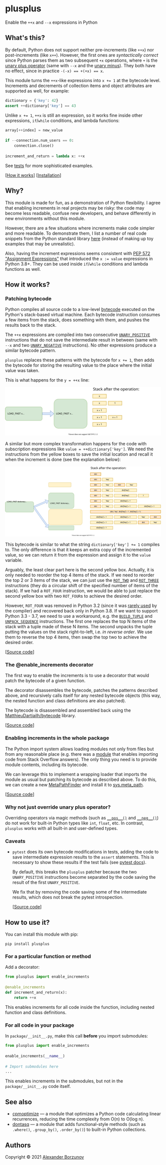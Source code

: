 plusplus
========

Enable the `++x` and `--x` expressions in Python

What's this?
------------

By default, Python does not support neither pre-increments (like `++x`) nor post-increments (like `x++`).
However, the first ones are _syntactically correct_ since Python parses them as two subsequent `+x` operations,
where `+` is the [unary plus operator](https://docs.python.org/3/reference/datamodel.html#object.__pos__)
(same with `--x` and the [unary minus](https://docs.python.org/3/reference/datamodel.html#object.__neg__)).
They both have no effect, since in practice `-(-x) == +(+x) == x`.

This module turns the `++x`-like expressions into `x += 1` at the bytecode level.
Increments and decrements of collection items and object attributes are supported as well, for example:

```python
dictionary = {'key': 42}
assert ++dictionary['key'] == 43
```

Unlike `x += 1`, `++x` is still an expression, so it works fine inside other expressions, `if`/`while` conditions, and
lambda functions:

```python
array[++index] = new_value

if --connection.num_users == 0:
    connection.close()

increment_and_return = lambda x: ++x
```

See [tests](tests/test_plusplus.py) for more sophisticated examples.

[[How it works](#how-it-works)] [[Installation](#how-to-use-it)]

Why?
----

This module is made for fun, as a demonstration of Python flexibility.
I agree that enabling increments in real projects may be risky: the code may become less readable,
confuse new developers, and behave differently in new environments without this module.

However, there are a few situations where increments make code simpler and more readable.
To demonstrate them, I list a number of real code snippets from the Python standard library
[here](docs/stdlib_examples.md) (instead of making up toy examples that may be unrealistic).

Also, having the increment expressions seems consistent with
[PEP 572 "Assignment Expressions"](https://www.python.org/dev/peps/pep-0572/#the-importance-of-real-code)
that introduced the `x := value` expressions in Python 3.8+.
They can be used inside `if`/`while` conditions and lambda functions as well.

How it works?
-------------

### Patching bytecode

Python compiles all source code to a low-level [bytecode](https://docs.python.org/3.7/library/dis.html)
executed on the Python's stack-based virtual machine. Each bytecode instruction consumes a few items from the stack,
does something with them, and pushes the results back to the stack.

The `++x` expressions are compiled into two consecutive
[`UNARY_POSITIVE`](https://docs.python.org/3.7/library/dis.html#opcode-UNARY_POSITIVE) instructions
that do not save the intermediate result in between (same with `--x` and two
[`UNARY_NEGATIVE`](https://docs.python.org/3.7/library/dis.html#opcode-UNARY_NEGATIVE) instructions).
No other expressions produce a similar bytecode pattern.

`plusplus` replaces these patterns with the bytecode for `x += 1`, then adds the bytecode for storing
the resulting value to the place where the initial value was taken.

This is what happens for the `y = ++x` line:

![](docs/images/plusplus_bytecode_load_fast.svg)

A similar but more complex transformation happens for the code with subscription expressions
like `value = ++dictionary['key']`. We need the instructions from the yellow boxes to save the initial location and
recall it when the increment is done (see the explanation below):

![](docs/images/plusplus_bytecode_binary_subscr.svg)

This bytecode is similar to what the string `dictionary['key'] += 1` compiles to. The only difference is that it
keeps an extra copy of the incremented value,
so we can return it from the expression and assign it to the `value` variable.

Arguably, the least clear part here is the second yellow box. Actually, it is only needed to reorder
the top 4 items of the stack. If we need to reorder the top 2 or 3 items of the stack, we can just use
the [`ROT_TWO`](https://docs.python.org/3.7/library/dis.html#opcode-ROT_TWO) and
[`ROT_THREE`](https://docs.python.org/3.7/library/dis.html#opcode-ROT_THREE) instructions (they do a circular shift
of the specified number of items of the stack). If we had a `ROT_FOUR` instruction, we would be able to just
replace the second yellow box with two `ROT_FOUR`s to achieve the desired order.

However, `ROT_FOUR` was removed in Python 3.2
(since it was [rarely used](https://bugs.python.org/issue929502) by the compiler) and
recovered back only in Python 3.8. If we want to support Python 3.3 - 3.7, we need to use a workaround,
e.g. the [`BUILD_TUPLE`](https://docs.python.org/3.7/library/dis.html#opcode-BUILD_TUPLE) and
[`UNPACK_SEQUENCE`](https://docs.python.org/3.7/library/dis.html#opcode-UNPACK_SEQUENCE) instructions.
The first one replaces the top N items of the stack with a tuple made of these N items. The second unpacks the tuple
putting the values on the stack right-to-left, i.e. _in reverse order_. We use them to reverse the top 4 items,
then swap the top two to achieve the desired order.

[[Source code](plusplus/patching.py)]

### The @enable_increments decorator

The first way to enable the increments is to use a decorator that would patch the bytecode of a given function.

The decorator disassembles the bytecode, patches the patterns described above, and recursively calls itself
for any nested bytecode objects (this way, the nested function and class definitions are also patched).

The bytecode is disassembled and assembled back
using the [MatthieuDartiailh/bytecode](https://github.com/MatthieuDartiailh/bytecode) library.

[[Source code](plusplus/wrappers.py#L11)]

### Enabling increments in the whole package

The Python import system allows loading modules not only from files but from any reasonable place
(e.g. there was a [module](https://github.com/drathier/stack-overflow-import) that enables importing code
from Stack Overflow answers). The only thing you need is to provide module contents, including its bytecode.

We can leverage this to implement a wrapping loader that imports the module as usual but patching its bytecode
as described above. To do this, we can create a new
[MetaPathFinder](https://docs.python.org/3/library/importlib.html#importlib.abc.MetaPathFinder) and install it
to [sys.meta_path](https://docs.python.org/3/library/sys.html#sys.meta_path).

[[Source code](plusplus/wrappers.py#L27)]

### Why not just override unary plus operator?

Overriding operators via magic methods
(such as [`__pos__()`](https://docs.python.org/3/reference/datamodel.html#object.__pos__) and
[`__neg__()`](https://docs.python.org/3/reference/datamodel.html#object.__neg__))
do not work for built-in Python types like `int`, `float`, etc.
In contrast, `plusplus` works with all built-in and user-defined types.

### Caveats

- `pytest` does its own bytecode modifications in tests, adding the code to save intermediate expression results
    to the `assert` statements. This is necessary to show these results if the test fails
    (see [pytest docs](https://docs.pytest.org/en/stable/assert.html#assertion-introspection-details)).

    By default, this breaks the `plusplus` patcher because the two `UNARY_POSITIVE` instructions become
    separated by the code saving the result of the first `UNARY_POSITIVE`.

    We fix that by removing the code saving some of the intermediate results, which does not break
    the pytest introspection.

    [[Source code](plusplus/patching.py#L87)]

How to use it?
--------------

You can install this module with pip:

```
pip install plusplus
```

### For a particular function or method

Add a decorator:

```python
from plusplus import enable_increments

@enable_increments
def increment_and_return(x):
    return ++x
```

This enables increments for all code inside the function, including nested function and class definitions.

### For all code in your package

In `package/__init__.py`, make this call __before__ you import submodules:

```python
from plusplus import enable_increments

enable_increments(__name__)

# Import submodules here
...
```

This enables increments in the submodules, but not in the `package/__init__.py` code itself.

See also
--------

- [cpmoptimize](https://github.com/borzunov/cpmoptimize) &mdash; a module that optimizes a Python code
    calculating linear recurrences, reducing the time complexity from O(n) to O(log n).
- [dontasq](https://github.com/borzunov/dontasq) &mdash; a module that adds functional-style methods
    (such as `.where()`, `.group_by()`, `.order_by()`) to built-in Python collections.

Authors
-------

Copyright &copy; 2021 [Alexander Borzunov](https://github.com/borzunov)
